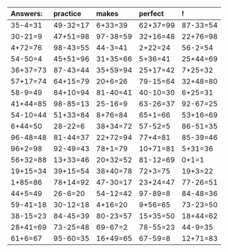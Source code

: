 | Answers: | practice | makes | perfect | ! |
| :--- | :--- | :--- | :--- | :--- |
| 35-4=31 | 49-32=17 | 6+33=39 | 62+37=99 | 87-33=54 | 
| 30-21=9 | 47+51=98 | 97-38=59 | 32+16=48 | 22+76=98 | 
| 4+72=76 | 98-43=55 | 44-3=41 | 2+22=24 | 56-2=54 | 
| 54-50=4 | 45+51=96 | 31+35=66 | 5+36=41 | 25+44=69 | 
| 36+37=73 | 87-43=44 | 35+59=94 | 25+17=42 | 7+25=32 | 
| 57+17=74 | 64+15=79 | 20+6=26 | 79-15=64 | 32+48=80 | 
| 58-9=49 | 84+10=94 | 81-40=41 | 40-10=30 | 6+25=31 | 
| 41+44=85 | 98-85=13 | 25-16=9 | 63-26=37 | 92-67=25 | 
| 54-10=44 | 51+33=84 | 8+76=84 | 65+1=66 | 53+16=69 | 
| 6+44=50 | 28-22=6 | 38+34=72 | 57-52=5 | 86-51=35 | 
| 96-48=48 | 81-44=37 | 22+72=94 | 77+4=81 | 85-39=46 | 
| 96+2=98 | 92-49=43 | 78+1=79 | 10+71=81 | 5+31=36 | 
| 56+32=88 | 13+33=46 | 20+32=52 | 81-12=69 | 0+1=1 | 
| 19+15=34 | 39+15=54 | 38+40=78 | 72+3=75 | 19+3=22 | 
| 1+85=86 | 78+14=92 | 47-30=17 | 23+24=47 | 77-26=51 | 
| 44+5=49 | 26-6=20 | 54-12=42 | 97-89=8 | 84-48=36 | 
| 59-41=18 | 30-12=18 | 4+16=20 | 9+56=65 | 73-23=50 | 
| 38-15=23 | 84-45=39 | 80-23=57 | 15+35=50 | 18+44=62 | 
| 28+41=69 | 73-25=48 | 69-67=2 | 78-55=23 | 44-9=35 | 
| 61+6=67 | 95-60=35 | 16+49=65 | 67-59=8 | 12+71=83 | 
